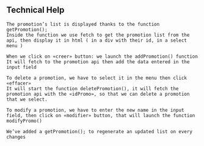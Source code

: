 ## Technical Help


    The promotion’s list is displayed thanks to the function getPromotion();
    Inside the function we use fetch to get the promotion list from the api, then display it in html ( in a div with their id, in a select menu )

    When we click on «creer» button: we launch the addPromotion() function
    It will fetch to the promotion api then add the data entered in the input field 

    To delete a promotion, we have to select it in the menu then click «effacer»
    It will start the function deletePromotion(), it will fetch the promotion api with the «idPromo», so that we can delete a promotion that we select.

    To modify a promotion, we have to enter the new name in the input field, then click on «modifier» button, that will launch the function modifyPromo()

    We’ve added a getPromotion(); to regenerate an updated list on every changes




